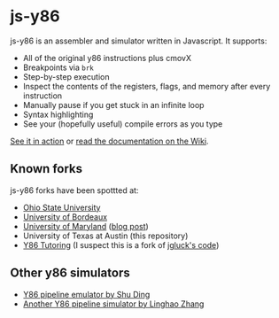 js-y86
======

js-y86 is an assembler and simulator written in Javascript. It supports:

* All of the original y86 instructions plus cmovX
* Breakpoints via `brk`
* Step-by-step execution
* Inspect the contents of the registers, flags, and memory after every instruction
* Manually pause if you get stuck in an infinite loop
* Syntax highlighting
* See your (hopefully useful) compile errors as you type

[See it in action](https://xsznix.github.io/js-y86/) or [read the documentation on the Wiki](https://github.com/xsznix/js-y86/wiki).

## Known forks

js-y86 forks have been spottted at:

* [Ohio State University](http://web.cse.ohio-state.edu/~alzagham/y86-dbg/)
* [University of Bordeaux](http://dept-info.labri.fr/ENSEIGNEMENT/archi/js-y86/index.html)
* [University of Maryland](https://jgluck.github.io/js-y86/) ([blog post](http://blog.jonathangluck.com/lets-talk-about-y86/))
* University of Texas at Austin (this repository)
* [Y86 Tutoring](https://y86tutoring.wordpress.com/super-duper-y86-simulator/) (I suspect this is a fork of [jgluck's code](https://github.com/jgluck/js-y86))

## Other y86 simulators

* [Y86 pipeline emulator by Shu Ding](http://y86.js.org/)
* [Another Y86 pipeline simulator by Linghao Zhang](http://dnc1994.github.io/Y86-Simulator/)
